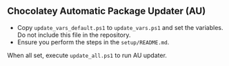 ## Chocolatey Automatic Package Updater (AU)

* Copy `update_vars_default.ps1` to `update_vars.ps1` and set the variables. Do not include this file in the repository.
* Ensure you perform the steps in the `setup/README.md`.

When all set, execute `update_all.ps1` to run AU updater.
